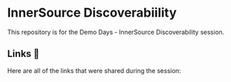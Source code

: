 # InnerSource Discoverabiility 

This repository is for the Demo Days - InnerSource Discoverability session. 

## Links 🔗

Here are all of the links that were shared during the session: 

